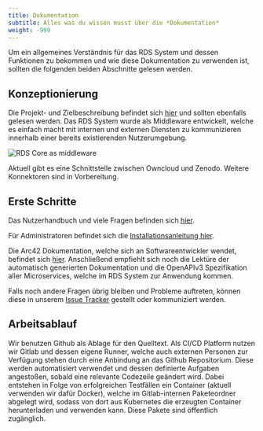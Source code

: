 ```yaml
---
title: Dokumentation
subtitle: Alles was du wissen musst über die *Dokumentation*
weight: -999
---
```


Um ein allgemeines Verständnis für das RDS System und dessen Funktionen zu bekommen und wie diese Dokumentation zu verwenden ist, sollten die folgenden beiden Abschnitte gelesen werden.

## Konzeptionierung

Die Projekt- und Zielbeschreibung befindet sich [hier](/de/page/about/) und sollten ebenfalls gelesen werden.
Das RDS System wurde als Middleware entwickelt, welche es einfach macht mit internen und externen Diensten zu kommunizieren innerhalb einer bereits existierenden Nutzerumgebung.

![RDS Core as middleware](/images/rds-overview-middleware.png)

Aktuell gibt es eine Schnittstelle zwischen Owncloud und Zenodo. Weitere Konnektoren sind in Vorbereitung.

## Erste Schritte

Das Nutzerhandbuch und viele Fragen befinden sich [hier](/de/doc/manual/faq/).

Für Administratoren befindet sich die [Installationsanleitung hier](/de/doc/getting-started/k8s/).

Die Arc42 Dokumentation, welche sich an Softwareentwickler wendet, befindet sich [hier](/de/doc/arc42/indroduction/). Anschließend empfiehlt sich noch die Lektüre der automatisch generierten Dokumentation und die OpenAPIv3 Spezifikation aller Microservices, welche im RDS System zur Anwendung kommen.

Falls noch andere Fragen übrig bleiben und Probleme auftreten, können diese in unserem [Issue Tracker](https://github.com/Sciebo-RDS/Sciebo-RDS/issues) gestellt oder kommuniziert werden.

## Arbeitsablauf

Wir benutzen Github als Ablage für den Quelltext. Als CI/CD Platform nutzen wir Gitlab und dessen eigene Runner, welche auch externen Personen zur Verfügung stehen durch eine Anbindung an das Github Repositorium.
Diese werden automatisiert verwendet und dessen definierte Aufgaben angestoßen, sobald eine relevante Codezeile geändert wird. Dabei entstehen in Folge von erfolgreichen Testfällen ein Container (aktuell verwenden wir dafür Docker), welche im Gitlab-internen Paketeordner abgelegt wird, sodass von dort aus Kubernetes die erzeugten Container herunterladen und verwenden kann. Diese Pakete sind öffentlich zugänglich.
